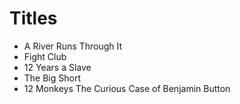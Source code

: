 # Titles

- A River Runs Through It
- Fight Club
- 12 Years a Slave
- The Big Short
- 12 Monkeys The Curious Case of Benjamin Button

